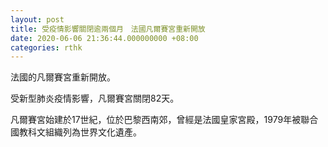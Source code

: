 ```yaml
---
layout: post
title: 受疫情影響關閉逾兩個月　法國凡爾賽宮重新開放
date: 2020-06-06 21:36:44.000000000 +08:00
categories: rthk
---
```


法國的凡爾賽宮重新開放。

受新型肺炎疫情影響，凡爾賽宮關閉82天。

凡爾賽宮始建於17世紀，位於巴黎西南郊，曾經是法國皇家宮殿，1979年被聯合國教科文組織列為世界文化遺產。
